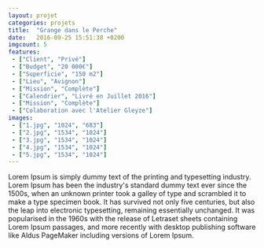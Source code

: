 ```yaml
---
layout: projet
categories: projets
title:  "Grange dans le Perche"
date:   2016-09-25 15:51:38 +0200
imgcount: 5
features:
 - ["Client", "Privé"]
 - ["Budget", "20 000€"]
 - ["Superficie", "150 m2"]
 - ["Lieu", "Avignon"]
 - ["Mission", "Complète"]
 - ["Calendrier", "Livré en Juillet 2016"]
 - ["Mission", "Complète"]
 - ["Colaboration avec l'Atelier Gleyze"]
images:
 - ["1.jpg", "1024", "683"]
 - ["2.jpg", "1534", "1024"]
 - ["3.jpg", "1534", "1024"]
 - ["4.jpg", "1534", "1024"]
 - ["5.jpg", "1534", "1024"]
---
```


Lorem Ipsum is simply dummy text of the printing and typesetting industry. Lorem Ipsum has been the industry's standard dummy text ever since the 1500s, when an unknown printer took a galley of type and scrambled it to make a type specimen book. It has survived not only five centuries, but also the leap into electronic typesetting, remaining essentially unchanged. It was popularised in the 1960s with the release of Letraset sheets containing Lorem Ipsum passages, and more recently with desktop publishing software like Aldus PageMaker including versions of Lorem Ipsum.

